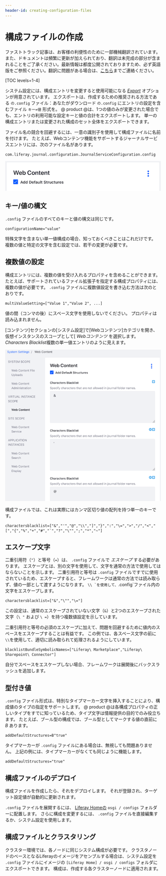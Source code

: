 ```yaml
---
header-id: creating-configuration-files
---
```


# 構成ファイルの作成

<p class="alert alert-info"><span class="wysiwyg-color-blue120">ファストトラック記事は、お客様の利便性のために一部機械翻訳されています。また、ドキュメントは頻繁に更新が加えられており、翻訳は未完成の部分が含まれることをご了承ください。最新情報は都度公開されておりますため、必ず英語版をご参照ください。翻訳に問題がある場合は、<a href="mailto:support-content-jp@liferay.com">こちら</a>までご連絡ください。</span></p>

[TOC levels=1-4]

システム設定には、構成エントリを変更すると使用可能になる [*Export*](/docs/7-1/user/-/knowledge_base/u/system-settings#exporting-and-importing-configurations) オプションが用意されています。 エクスポートは、作成するための推奨される方法である `の.config` ファイル：あなたがダウンロード `の.config` にエントリの設定を含むファイル `キー=値` 形式を。 @ product @は、1つの値のみが変更された場合でも、エントリの利用可能な設定キーと値の合計をエクスポートします。 単一の構成エントリまたは変更された構成のセット全体をエクスポートできます。

ファイル名の競合を回避するには、一意の識別子を使用して構成ファイルに名前を付けます。 たとえば、Webコンテンツ機能をサポートするジャーナルサービスエントリには、次のファイル名があります。

    com.liferay.journal.configuration.JournalServiceConfiguration.config

![図1：Webコンテンツシステム設定のエントリには、バックエンドID <code>com.liferay.journal.configuration.JournalServiceConfiguration</code>ます。](../../../../images/config-web-content-entry.png)

## キー/値の構文

`.config` ファイルのすべてのキーと値の構文は同じです。

    configurationName="value"

特殊文字を含まない単一値構成の場合、知っておくべきことはこれだけです。 複数の値と特定の文字を含む設定では、若干の変更が必要です。

## 複数値の設定

構成エントリには、複数の値を受け入れるプロパティを含めることができます。 たとえば、サポートされているファイル拡張子を指定する構成プロパティには、複数の値が必要です。 `.config` ファイルに複数値設定を書き込む方法は次のとおりです。

    multiValueSetting=["Value 1","Value 2", ...]

値の間（コンマの後）にスペース文字を使用しないでください。 プロパティは読み込まれません。

[コンテンツ]セクションの[システム設定]で[Webコンテンツ]カテゴリを開き、仮想インスタンスのスコープとして[ *Webコンテンツ* を選択します。 *Characters Blacklist*複数の単一値エントリのように見えます。

![図2：Webコンテンツシステム設定のエントリには、多くの*キャラクターブラックリスト*フィールドがあります。](../../../../images/config-web-content-blacklist.png)

構成ファイルでは、これは実際にはカンマ区切り値の配列を持つ単一のキーです。

    charactersblacklist=["&","'","@","\\","]","}",":","\=",">","/","<","[","{","%","+","#","`","?","\"",";","*","~"]

## エスケープ文字

二重引用符（`"`）と等号（`=`）は、 `.config` ファイルで *エスケープ* する必要があります。 エスケープとは、別の文字を使用して、文字を通常の方法で使用してはならないことを示します。 二重引用符と等号は `.config` ファイルですでに使用されているため、エスケープすると、フレームワークは通常の方法では読み取らず、値の一部として渡すようになります。 ``\\ `を使用して、``.config`ファイル内の文字をエスケープします。

    charactersblacklist=["&","\"","\="]

この設定は、通常のエスケープされていない文字（`&`）と2つのエスケープされた文字（`\ "` および `\ =`）を持つ複数値設定を示しています。

二重引用符と等号の必須のエスケープに加えて、問題を回避するために値内のスペースをエスケープすることは有益です。 この例では、各スペース文字の前に `\\`を使用して、適切に読み取られて処理されるようにしています。

    blacklistBundleSymbolicNames=["Liferay\ Marketplace","Liferay\ Sharepoint\ Connector"]

自分でスペースをエスケープしない場合、フレームワークは展開後にバックスラッシュを追加します。

## 型付き値

`.config` ファイル形式は、特別なタイプマーカー文字を挿入することにより、構成値のタイプの指定をサポートします。 @ product @は各構成プロパティの正しいタイプをすでに知っているため、タイプ文字は情報提供の目的でのみ役立ちます。 たとえば、ブール型の構成では、ブール型としてマークする値の直前に *B* あります。

    addDefaultStructures=B"true"

タイプマーカーが `.config` ファイルにある場合は、無視しても問題ありません。 上記の例には、タイプマーカーがなくても同じように機能します。

    addDefaultStructures="true"

## 構成ファイルのデプロイ

構成ファイルを作成したら、それをデプロイします。 それが登録され、ターゲット設定値が自動的に更新されます。

`.config` ファイルを展開するには、 [Liferay Homeの](/docs/7-1/deploy/-/knowledge_base/d/installing-liferay#liferay-home) `osgi / configs` フォルダーに配置します。 さらに構成を変更するには、 `.config` ファイルを直接編集するか、システム設定を使用します。

## 構成ファイルとクラスタリング

クラスター環境では、各ノードに同じシステム構成が必要です。 クラスタノードのベースとなるLiferayのイメージをアセンブルする場合は、システム設定を `.config` ファイルにイメージの `[Liferay Home] / osgi / configs` フォルダにエクスポートできます。 構成は、作成する各クラスターノードに適用されます。
